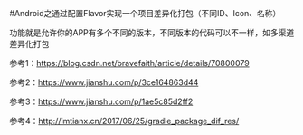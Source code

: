 #Android之通过配置Flavor实现一个项目差异化打包（不同ID、Icon、名称）

  功能就是允许你的APP有多个不同的版本，不同版本的代码可以不一样，如多渠道差异化打包

参考1：https://blog.csdn.net/bravefaith/article/details/70800079

参考2：https://www.jianshu.com/p/3ce164863d44

参考3：https://www.jianshu.com/p/1ae5c85d2ff2

参考4：http://imtianx.cn/2017/06/25/gradle_package_dif_res/